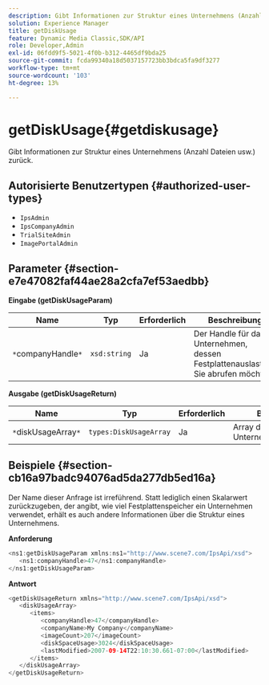 ```yaml
---
description: Gibt Informationen zur Struktur eines Unternehmens (Anzahl Dateien usw.) zurück.
solution: Experience Manager
title: getDiskUsage
feature: Dynamic Media Classic,SDK/API
role: Developer,Admin
exl-id: 06fdd9f5-5021-4f0b-b312-4465df9bda25
source-git-commit: fcda99340a18d5037157723bb3bdca5fa9df3277
workflow-type: tm+mt
source-wordcount: '103'
ht-degree: 13%

---
```


# getDiskUsage{#getdiskusage}

Gibt Informationen zur Struktur eines Unternehmens (Anzahl Dateien usw.) zurück.

## Autorisierte Benutzertypen {#authorized-user-types}

* `IpsAdmin`
* `IpsCompanyAdmin`
* `TrialSiteAdmin`
* `ImagePortalAdmin`

## Parameter {#section-e7e47082faf44ae28a2cfa7ef53aedbb}

**Eingabe (getDiskUsageParam)**

| Name | Typ | Erforderlich | Beschreibung |
|---|---|---|---|
| `*`companyHandle`*` | `xsd:string` | Ja | Der Handle für das Unternehmen, dessen Festplattenauslastung Sie abrufen möchten. |

**Ausgabe (getDiskUsageReturn)**

| Name | Typ | Erforderlich | Beschreibung |
|---|---|---|---|
| `*`diskUsageArray`*` | `types:DiskUsageArray` | Ja | Array der Unternehmensdatenträger. |

## Beispiele {#section-cb16a97badc94076ad5da277db5ed16a}

Der Name dieser Anfrage ist irreführend. Statt lediglich einen Skalarwert zurückzugeben, der angibt, wie viel Festplattenspeicher ein Unternehmen verwendet, erhält es auch andere Informationen über die Struktur eines Unternehmens.

**Anforderung**

```java
<ns1:getDiskUsageParam xmlns:ns1="http://www.scene7.com/IpsApi/xsd">
   <ns1:companyHandle>47</ns1:companyHandle>
</ns1:getDiskUsageParam>
```

**Antwort**

```java
<getDiskUsageReturn xmlns="http://www.scene7.com/IpsApi/xsd">
   <diskUsageArray>
      <items>
         <companyHandle>47</companyHandle>
         <companyName>My Company</companyName>
         <imageCount>207</imageCount>
         <diskSpaceUsage>3024</diskSpaceUsage>
         <lastModified>2007-09-14T22:10:30.661-07:00</lastModified>
      </items>
   </diskUsageArray>
</getDiskUsageReturn>
```
